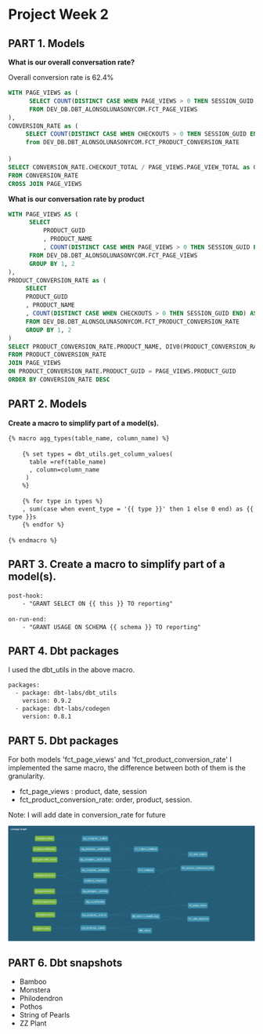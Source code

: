 # Project Week 2

## PART 1. Models

**What is our overall conversation rate?**

Overall conversion rate is 62.4%

```sql
WITH PAGE_VIEWS as ( 
      SELECT COUNT(DISTINCT CASE WHEN PAGE_VIEWS > 0 THEN SESSION_GUID END) AS PAGE_VIEW_TOTAL
      FROM DEV_DB.DBT_ALONSOLUNASONYCOM.FCT_PAGE_VIEWS
), 
CONVERSION_RATE as (
     SELECT COUNT(DISTINCT CASE WHEN CHECKOUTS > 0 THEN SESSION_GUID END) AS CHECKOUT_TOTAL
     from DEV_DB.DBT_ALONSOLUNASONYCOM.FCT_PRODUCT_CONVERSION_RATE
     
)
SELECT CONVERSION_RATE.CHECKOUT_TOTAL / PAGE_VIEWS.PAGE_VIEW_TOTAL as OVERALL_CONVERSION_RATE
FROM CONVERSION_RATE
CROSS JOIN PAGE_VIEWS
```

**What is our conversation rate by product**

```sql
WITH PAGE_VIEWS AS ( 
      SELECT
          PRODUCT_GUID
          , PRODUCT_NAME
          , COUNT(DISTINCT CASE WHEN PAGE_VIEWS > 0 THEN SESSION_GUID END) AS PAGE_VIEW_TOTAL
      FROM DEV_DB.DBT_ALONSOLUNASONYCOM.FCT_PAGE_VIEWS
      GROUP BY 1, 2
), 
PRODUCT_CONVERSION_RATE as (
     SELECT 
     PRODUCT_GUID
     , PRODUCT_NAME
     , COUNT(DISTINCT CASE WHEN CHECKOUTS > 0 THEN SESSION_GUID END) AS CHECKOUT_TOTAL
     FROM DEV_DB.DBT_ALONSOLUNASONYCOM.FCT_PRODUCT_CONVERSION_RATE
     GROUP BY 1, 2
)
SELECT PRODUCT_CONVERSION_RATE.PRODUCT_NAME, DIV0(PRODUCT_CONVERSION_RATE.CHECKOUT_TOTAL, page_views.PAGE_VIEW_TOTAL) AS CONVERSION_RATE
FROM PRODUCT_CONVERSION_RATE
JOIN PAGE_VIEWS
ON PRODUCT_CONVERSION_RATE.PRODUCT_GUID = PAGE_VIEWS.PRODUCT_GUID
ORDER BY CONVERSION_RATE DESC
```

## PART 2. Models


**Create a macro to simplify part of a model(s).**

```
{% macro agg_types(table_name, column_name) %}

    {% set types = dbt_utils.get_column_values(
      table =ref(table_name)
      , column=column_name
     )
    %}

    {% for type in types %}
    , sum(case when event_type = '{{ type }}' then 1 else 0 end) as {{ type }}s
    {% endfor %}
    
{% endmacro %}
```
## PART 3. Create a macro to simplify part of a model(s).

```
post-hook:
    - "GRANT SELECT ON {{ this }} TO reporting"

on-run-end:
    - "GRANT USAGE ON SCHEMA {{ schema }} TO reporting"

```

## PART 4. Dbt packages

I used the dbt_utils in the above macro.

```
packages:
  - package: dbt-labs/dbt_utils
    version: 0.9.2
  - package: dbt-labs/codegen
    version: 0.8.1
```

## PART 5. Dbt packages

For both models 'fct_page_views' and 'fct_product_conversion_rate' I implemented the same macro, the difference between both of them is the granularity.

- fct_page_views : product, date, session
- fct_product_conversion_rate: order, product, session.  

Note: I will add date in conversion_rate for future

![alt text](https://github.com/alonso-luna/course-dbt/blob/main/greenery/DBT_Week_3_Project.png?raw=true)

## PART 6. Dbt snapshots

- Bamboo 
- Monstera 
- Philodendron 
- Pothos 
- String of Pearls 
- ZZ Plant
